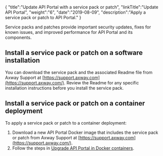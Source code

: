 {
    "title":"Update API Portal with a service pack or patch",
    "linkTitle":"Update API Portal",
    "weight":"6",
    "date":"2019-08-09",
    "description":"Apply a service pack or patch to API Portal."
}

Service packs and patches provide important security updates, fixes for known issues, and improved performance for API Portal and its components.

## Install a service pack or patch on a software installation

You can download the service pack and the associated Readme file from Axway Support at [https://support.axway.com](https://support.axway.com/). Review the Readme for any specific installation instructions before you install the service pack.

## Install a service pack or patch on a container deployment

To apply a service pack or patch to a container deployment:

1. Download a new API Portal Docker image that includes the service pack or patch from Axway Support at [https://support.axway.com](https://support.axway.com/).
2. Follow the steps in [Upgrade API Portal in Docker containers](/docs/apim_installation/apiportal_docker/upgrade_docker/).
